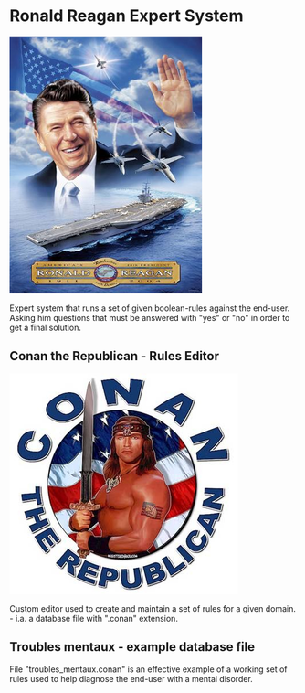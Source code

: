 # Ronald Reagan Expert System
![](https://raw.githubusercontent.com/thamulot/RRES/master/src/ExpertSystem/Ressources/splash.jpg)

Expert system that runs a set of given boolean-rules against the end-user. Asking him questions that must be answered with "yes" or "no" in order to get a final solution.

## Conan the Republican - Rules Editor
![](https://raw.githubusercontent.com/thamulot/RRES/master/src/Editor/Resources/arnold_conan_republican.jpg)

Custom editor used to create and maintain a set of rules for a given domain. - i.a. a database file with ".conan" extension.

## Troubles mentaux - example database file
File "troubles_mentaux.conan" is an effective example of a working set of rules used to help diagnose the end-user with a mental disorder.